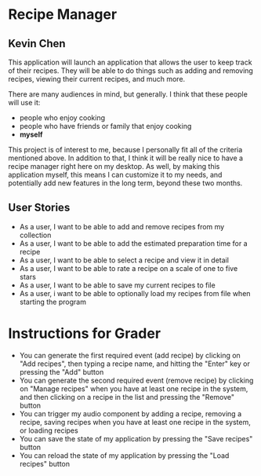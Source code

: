 # Recipe Manager

## Kevin Chen

This application will launch an application that allows the user to keep track of their recipes. They will be able to 
do things such as adding and removing recipes, viewing their current recipes, and much more. 

There are many audiences in mind, but generally. I think that these people will use it:
- people who enjoy cooking
- people who have friends or family that enjoy cooking
- **myself**

This project is of interest to me, because I personally fit all of the criteria mentioned above. In addition
to that, I think it will be really nice to have a recipe manager right here on my desktop. As well, by making this
application myself, this means I can customize it to my needs, and potentially add new features in the long term,
beyond these two months.

## User Stories

- As a user, I want to be able to add and remove recipes from my collection
- As a user, I want to be able to add the estimated preparation time for a recipe
- As a user, I want to be able to select a recipe and view it in detail
- As a user, I want to be able to rate a recipe on a scale of one to five stars
- As a user, I want to be able to save my current recipes to file
- As a user, i want to be able to optionally load my recipes from file when starting the program

# Instructions for Grader

- You can generate the first required event (add recipe) by clicking on "Add recipes", then typing a recipe name, and
 hitting the "Enter" key or pressing the "Add" button 
- You can generate the second required event (remove recipe) by clicking on "Manage recipes" when you have at least one
recipe in the system, and then clicking on a recipe in the list and pressing the "Remove" button
- You can trigger my audio component by adding a recipe, removing a recipe, saving recipes when you have at least one
recipe in the system, or loading recipes
- You can save the state of my application by pressing the "Save recipes" button
- You can reload the state of my application by pressing the "Load recipes" button



